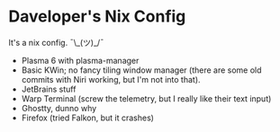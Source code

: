 # Daveloper's Nix Config

It's a nix config. ¯\\\_(ツ)\_/¯

* Plasma 6 with plasma-manager
* Basic KWin; no fancy tiling window manager (there are some old commits with Niri working, but I'm not into that).
* JetBrains stuff
* Warp Terminal (screw the telemetry, but I really like their text input)
* Ghostty, dunno why
* Firefox (tried Falkon, but it crashes)
